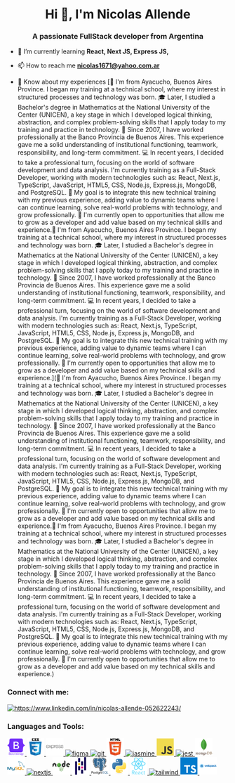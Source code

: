 <h1 align="center">Hi 👋, I'm Nicolas Allende</h1>
<h3 align="center">A passionate FullStack developer from Argentina</h3>

- 🌱 I’m currently learning **React, Next JS, Express JS,**

- 📫 How to reach me **nicolas1671@yahoo.com.ar**

- 📄 Know about my experiences [📍 I'm from Ayacucho, Buenos Aires Province. I began my training at a technical school, where my interest in structured processes and technology was born. 🎓 Later, I studied a Bachelor's degree in Mathematics at the National University of the Center (UNICEN), a key stage in which I developed logical thinking, abstraction, and complex problem-solving skills that I apply today to my training and practice in technology. 🏦 Since 2007, I have worked professionally at the Banco Provincia de Buenos Aires. This experience gave me a solid understanding of institutional functioning, teamwork, responsibility, and long-term commitment. 💻 In recent years, I decided to take a professional turn, focusing on the world of software development and data analysis. I'm currently training as a Full-Stack Developer, working with modern technologies such as: React, Next.js, TypeScript, JavaScript, HTML5, CSS, Node.js, Express.js, MongoDB, and PostgreSQL. 🚀 My goal is to integrate this new technical training with my previous experience, adding value to dynamic teams where I can continue learning, solve real-world problems with technology, and grow professionally. 🤝 I'm currently open to opportunities that allow me to grow as a developer and add value based on my technical skills and experience.📍 I'm from Ayacucho, Buenos Aires Province. I began my training at a technical school, where my interest in structured processes and technology was born. 🎓 Later, I studied a Bachelor's degree in Mathematics at the National University of the Center (UNICEN), a key stage in which I developed logical thinking, abstraction, and complex problem-solving skills that I apply today to my training and practice in technology. 🏦 Since 2007, I have worked professionally at the Banco Provincia de Buenos Aires. This experience gave me a solid understanding of institutional functioning, teamwork, responsibility, and long-term commitment. 💻 In recent years, I decided to take a professional turn, focusing on the world of software development and data analysis. I'm currently training as a Full-Stack Developer, working with modern technologies such as: React, Next.js, TypeScript, JavaScript, HTML5, CSS, Node.js, Express.js, MongoDB, and PostgreSQL. 🚀 My goal is to integrate this new technical training with my previous experience, adding value to dynamic teams where I can continue learning, solve real-world problems with technology, and grow professionally. 🤝 I'm currently open to opportunities that allow me to grow as a developer and add value based on my technical skills and experience.](📍 I'm from Ayacucho, Buenos Aires Province. I began my training at a technical school, where my interest in structured processes and technology was born. 🎓 Later, I studied a Bachelor's degree in Mathematics at the National University of the Center (UNICEN), a key stage in which I developed logical thinking, abstraction, and complex problem-solving skills that I apply today to my training and practice in technology. 🏦 Since 2007, I have worked professionally at the Banco Provincia de Buenos Aires. This experience gave me a solid understanding of institutional functioning, teamwork, responsibility, and long-term commitment. 💻 In recent years, I decided to take a professional turn, focusing on the world of software development and data analysis. I'm currently training as a Full-Stack Developer, working with modern technologies such as: React, Next.js, TypeScript, JavaScript, HTML5, CSS, Node.js, Express.js, MongoDB, and PostgreSQL. 🚀 My goal is to integrate this new technical training with my previous experience, adding value to dynamic teams where I can continue learning, solve real-world problems with technology, and grow professionally. 🤝 I'm currently open to opportunities that allow me to grow as a developer and add value based on my technical skills and experience.📍 I'm from Ayacucho, Buenos Aires Province. I began my training at a technical school, where my interest in structured processes and technology was born. 🎓 Later, I studied a Bachelor's degree in Mathematics at the National University of the Center (UNICEN), a key stage in which I developed logical thinking, abstraction, and complex problem-solving skills that I apply today to my training and practice in technology. 🏦 Since 2007, I have worked professionally at the Banco Provincia de Buenos Aires. This experience gave me a solid understanding of institutional functioning, teamwork, responsibility, and long-term commitment. 💻 In recent years, I decided to take a professional turn, focusing on the world of software development and data analysis. I'm currently training as a Full-Stack Developer, working with modern technologies such as: React, Next.js, TypeScript, JavaScript, HTML5, CSS, Node.js, Express.js, MongoDB, and PostgreSQL. 🚀 My goal is to integrate this new technical training with my previous experience, adding value to dynamic teams where I can continue learning, solve real-world problems with technology, and grow professionally. 🤝 I'm currently open to opportunities that allow me to grow as a developer and add value based on my technical skills and experience.)

<h3 align="left">Connect with me:</h3>
<p align="left">
<a href="https://linkedin.com/in/https://www.linkedin.com/in/nicolas-allende-052622243/" target="blank"><img align="center" src="https://raw.githubusercontent.com/rahuldkjain/github-profile-readme-generator/master/src/images/icons/Social/linked-in-alt.svg" alt="https://www.linkedin.com/in/nicolas-allende-052622243/" height="30" width="40" /></a>
</p>

<h3 align="left">Languages and Tools:</h3>
<p align="left"> <a href="https://getbootstrap.com" target="_blank" rel="noreferrer"> <img src="https://raw.githubusercontent.com/devicons/devicon/master/icons/bootstrap/bootstrap-plain-wordmark.svg" alt="bootstrap" width="40" height="40"/> </a> <a href="https://www.w3schools.com/css/" target="_blank" rel="noreferrer"> <img src="https://raw.githubusercontent.com/devicons/devicon/master/icons/css3/css3-original-wordmark.svg" alt="css3" width="40" height="40"/> </a> <a href="https://expressjs.com" target="_blank" rel="noreferrer"> <img src="https://raw.githubusercontent.com/devicons/devicon/master/icons/express/express-original-wordmark.svg" alt="express" width="40" height="40"/> </a> <a href="https://www.figma.com/" target="_blank" rel="noreferrer"> <img src="https://www.vectorlogo.zone/logos/figma/figma-icon.svg" alt="figma" width="40" height="40"/> </a> <a href="https://git-scm.com/" target="_blank" rel="noreferrer"> <img src="https://www.vectorlogo.zone/logos/git-scm/git-scm-icon.svg" alt="git" width="40" height="40"/> </a> <a href="https://www.w3.org/html/" target="_blank" rel="noreferrer"> <img src="https://raw.githubusercontent.com/devicons/devicon/master/icons/html5/html5-original-wordmark.svg" alt="html5" width="40" height="40"/> </a> <a href="https://jasmine.github.io/" target="_blank" rel="noreferrer"> <img src="https://www.vectorlogo.zone/logos/jasmine/jasmine-icon.svg" alt="jasmine" width="40" height="40"/> </a> <a href="https://developer.mozilla.org/en-US/docs/Web/JavaScript" target="_blank" rel="noreferrer"> <img src="https://raw.githubusercontent.com/devicons/devicon/master/icons/javascript/javascript-original.svg" alt="javascript" width="40" height="40"/> </a> <a href="https://jestjs.io" target="_blank" rel="noreferrer"> <img src="https://www.vectorlogo.zone/logos/jestjsio/jestjsio-icon.svg" alt="jest" width="40" height="40"/> </a> <a href="https://www.mongodb.com/" target="_blank" rel="noreferrer"> <img src="https://raw.githubusercontent.com/devicons/devicon/master/icons/mongodb/mongodb-original-wordmark.svg" alt="mongodb" width="40" height="40"/> </a> <a href="https://www.mysql.com/" target="_blank" rel="noreferrer"> <img src="https://raw.githubusercontent.com/devicons/devicon/master/icons/mysql/mysql-original-wordmark.svg" alt="mysql" width="40" height="40"/> </a> <a href="https://nextjs.org/" target="_blank" rel="noreferrer"> <img src="https://cdn.worldvectorlogo.com/logos/nextjs-2.svg" alt="nextjs" width="40" height="40"/> </a> <a href="https://nodejs.org" target="_blank" rel="noreferrer"> <img src="https://raw.githubusercontent.com/devicons/devicon/master/icons/nodejs/nodejs-original-wordmark.svg" alt="nodejs" width="40" height="40"/> </a> <a href="https://pandas.pydata.org/" target="_blank" rel="noreferrer"> <img src="https://raw.githubusercontent.com/devicons/devicon/2ae2a900d2f041da66e950e4d48052658d850630/icons/pandas/pandas-original.svg" alt="pandas" width="40" height="40"/> </a> <a href="https://www.postgresql.org" target="_blank" rel="noreferrer"> <img src="https://raw.githubusercontent.com/devicons/devicon/master/icons/postgresql/postgresql-original-wordmark.svg" alt="postgresql" width="40" height="40"/> </a> <a href="https://www.python.org" target="_blank" rel="noreferrer"> <img src="https://raw.githubusercontent.com/devicons/devicon/master/icons/python/python-original.svg" alt="python" width="40" height="40"/> </a> <a href="https://reactjs.org/" target="_blank" rel="noreferrer"> <img src="https://raw.githubusercontent.com/devicons/devicon/master/icons/react/react-original-wordmark.svg" alt="react" width="40" height="40"/> </a> <a href="https://tailwindcss.com/" target="_blank" rel="noreferrer"> <img src="https://www.vectorlogo.zone/logos/tailwindcss/tailwindcss-icon.svg" alt="tailwind" width="40" height="40"/> </a> <a href="https://www.typescriptlang.org/" target="_blank" rel="noreferrer"> <img src="https://raw.githubusercontent.com/devicons/devicon/master/icons/typescript/typescript-original.svg" alt="typescript" width="40" height="40"/> </a> <a href="https://webpack.js.org" target="_blank" rel="noreferrer"> <img src="https://raw.githubusercontent.com/devicons/devicon/d00d0969292a6569d45b06d3f350f463a0107b0d/icons/webpack/webpack-original-wordmark.svg" alt="webpack" width="40" height="40"/> </a> </p>

